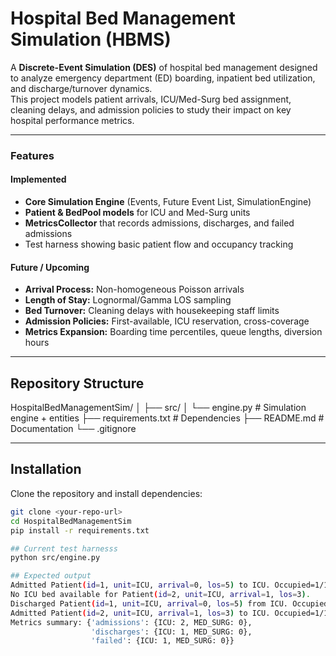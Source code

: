 # Hospital Bed Management Simulation (HBMS)

A **Discrete-Event Simulation (DES)** of hospital bed management designed to analyze emergency department (ED) boarding, inpatient bed utilization, and discharge/turnover dynamics.  
This project models patient arrivals, ICU/Med-Surg bed assignment, cleaning delays, and admission policies to study their impact on key hospital performance metrics.

---

### Features
#### Implemented
- **Core Simulation Engine** (Events, Future Event List, SimulationEngine)
- **Patient & BedPool models** for ICU and Med-Surg units
- **MetricsCollector** that records admissions, discharges, and failed admissions
- Test harness showing basic patient flow and occupancy tracking

#### Future / Upcoming
- **Arrival Process:** Non-homogeneous Poisson arrivals  
- **Length of Stay:** Lognormal/Gamma LOS sampling  
- **Bed Turnover:** Cleaning delays with housekeeping staff limits  
- **Admission Policies:** First-available, ICU reservation, cross-coverage  
- **Metrics Expansion:** Boarding time percentiles, queue lengths, diversion hours

---

## Repository Structure
HospitalBedManagementSim/
│
├── src/
│ └── engine.py # Simulation engine + entities
├── requirements.txt # Dependencies
├── README.md # Documentation
└── .gitignore


---

## Installation
Clone the repository and install dependencies:
```bash
git clone <your-repo-url>
cd HospitalBedManagementSim
pip install -r requirements.txt

## Current test harnesss
python src/engine.py

## Expected output
Admitted Patient(id=1, unit=ICU, arrival=0, los=5) to ICU. Occupied=1/1
No ICU bed available for Patient(id=2, unit=ICU, arrival=1, los=3).
Discharged Patient(id=1, unit=ICU, arrival=0, los=5) from ICU. Occupied=0/1
Admitted Patient(id=2, unit=ICU, arrival=1, los=3) to ICU. Occupied=1/1
Metrics summary: {'admissions': {ICU: 2, MED_SURG: 0},
                  'discharges': {ICU: 1, MED_SURG: 0},
                  'failed': {ICU: 1, MED_SURG: 0}}


